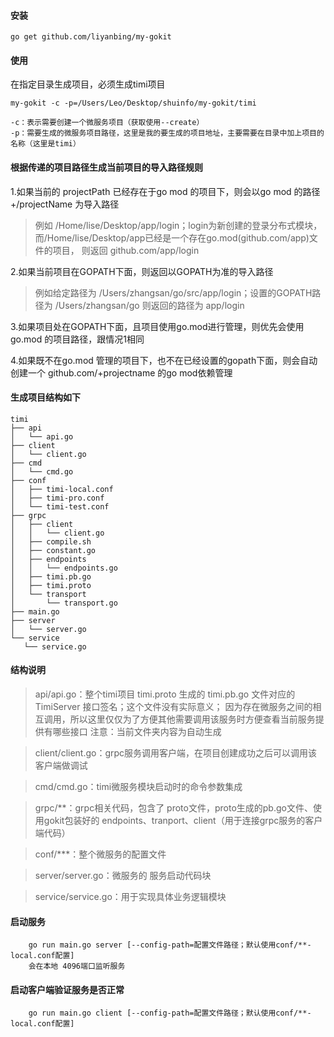 #### 安装 
```
go get github.com/liyanbing/my-gokit
```

#### 使用
在指定目录生成项目，必须生成timi项目

```
my-gokit -c -p=/Users/Leo/Desktop/shuinfo/my-gokit/timi

-c：表示需要创建一个微服务项目（获取使用--create）
-p：需要生成的微服务项目路径，这里是我的要生成的项目地址，主要需要在目录中加上项目的名称（这里是timi）
```

#### 根据传递的项目路径生成当前项目的导入路径规则

 1.如果当前的 projectPath 已经存在于go mod 的项目下，则会以go mod 的路径+/projectName 为导入路径
 > 例如 /Home/lise/Desktop/app/login；login为新创建的登录分布式模块，而/Home/lise/Desktop/app已经是一个存在go.mod(github.com/app)文件的项目， 则返回 github.com/app/login
     
 2.如果当前项目在GOPATH下面，则返回以GOPATH为准的导入路径
 > 例如给定路径为 /Users/zhangsan/go/src/app/login；设置的GOPATH路径为 /Users/zhangsan/go 则返回的路径为 app/login
    
 3.如果项目处在GOPATH下面，且项目使用go.mod进行管理，则优先会使用 go.mod 的项目路径，跟情况1相同
 
 4.如果既不在go.mod 管理的项目下，也不在已经设置的gopath下面，则会自动创建一个 github.com/+projectname 的go mod依赖管理
 
 #### 生成项目结构如下
 
 ```
timi
├── api
│   └── api.go 
├── client
│   └── client.go
├── cmd
│   └── cmd.go
├── conf
│   ├── timi-local.conf
│   ├── timi-pro.conf
│   └── timi-test.conf
├── grpc
│   ├── client
│   │   └── client.go
│   ├── compile.sh
│   ├── constant.go
│   ├── endpoints
│   │   └── endpoints.go
│   ├── timi.pb.go
│   ├── timi.proto
│   └── transport
│       └── transport.go
├── main.go
├── server
│   └── server.go
└── service
    └── service.go

```
#### 结构说明
> api/api.go：整个timi项目 timi.proto 生成的 timi.pb.go 文件对应的 TimiServer 接口签名；这个文件没有实际意义；
因为存在微服务之间的相互调用，所以这里仅仅为了方便其他需要调用该服务时方便查看当前服务提供有哪些接口
注意：当前文件夹内容为自动生成

> client/client.go：grpc服务调用客户端，在项目创建成功之后可以调用该客户端做调试

> cmd/cmd.go：timi微服务模块启动时的命令参数集成

> grpc/**：grpc相关代码，包含了 proto文件，proto生成的pb.go文件、使用gokit包装好的 endpoints、tranport、client（用于连接grpc服务的客户端代码）

> conf/***：整个微服务的配置文件

> server/server.go：微服务的 服务启动代码块

> service/service.go：用于实现具体业务逻辑模块

#### 启动服务
```
    go run main.go server [--config-path=配置文件路径；默认使用conf/**-local.conf配置]
    会在本地 4096端口监听服务
```

#### 启动客户端验证服务是否正常
```
    go run main.go client [--config-path=配置文件路径；默认使用conf/**-local.conf配置]
```

